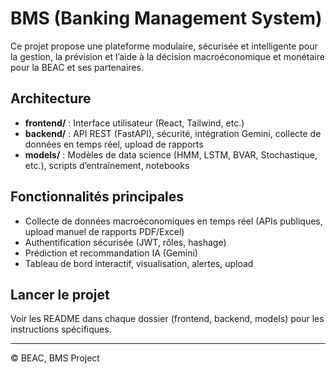 # BMS (Banking Management System)

Ce projet propose une plateforme modulaire, sécurisée et intelligente pour la gestion, la prévision et l’aide à la décision macroéconomique et monétaire pour la BEAC et ses partenaires.

## Architecture
- **frontend/** : Interface utilisateur (React, Tailwind, etc.)
- **backend/** : API REST (FastAPI), sécurité, intégration Gemini, collecte de données en temps réel, upload de rapports
- **models/** : Modèles de data science (HMM, LSTM, BVAR, Stochastique, etc.), scripts d’entraînement, notebooks

## Fonctionnalités principales
- Collecte de données macroéconomiques en temps réel (APIs publiques, upload manuel de rapports PDF/Excel)
- Authentification sécurisée (JWT, rôles, hashage)
- Prédiction et recommandation IA (Gemini)
- Tableau de bord interactif, visualisation, alertes, upload

## Lancer le projet
Voir les README dans chaque dossier (frontend, backend, models) pour les instructions spécifiques.

---

© BEAC, BMS Project